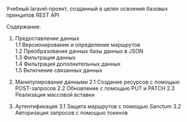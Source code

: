 Учебный laravel-проект, созданный в целях освоения базовых принципов REST API 

Содержание:

1. Предоставление данных <br/>
1.1 Версионирование и определение маршрутов <br/>
1.2 Преобразование данных базы данных в JSON <br/>
1.3 Фильтрация данных <br/>
1.4 Фильтрация дополнительных данных <br/>
1.5 Включение связанных данных <br/>

2. Манипулирование данными
2.1 Создание ресурсов с помощью POST-запросов 
2.2 Обновление с помощью PUT и PATCH 
2.3 Реализация массовой вставки 

3. Аутентификация
3.1 Защита маршрутов с помощью Sanctum 
3.2 Авторизация запросов с помощью токенов 
